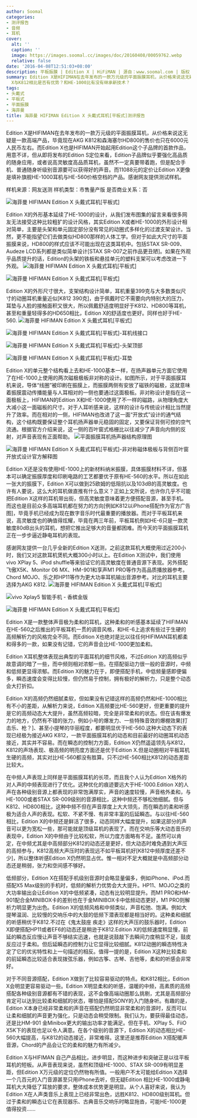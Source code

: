 ```yaml
---
author: Soomal
categories:
- 测评报告
- 音频
- 耳机
cover:
  alt: ''
  caption: ''
  image: https://images.soomal.cc/images/doc/20160408/00059762.webp
  relative: false
date: '2016-04-08T12:51:03+08:00'
description: 平板振膜 | Edition X | HiFiMAN | 源自：www.soomal.com | 版权：原创 |  平均/总评分：09.00/225
summary: Edition X是HIFIMAN在去年发布的一款万元级的平面振膜耳机，从价格来说这无疑是一款高端产品，毕竟现在AKG K812和森海塞尔HD800的售价也只在6000元人民币左右，Edition
  X与K812相比是否有优势？和HE-1000比有没有继承新技术？
tags:
- 头戴式
- 平板式
- 平面振膜
- 海菲曼
title: 海菲曼 HIFIMAN Edition X 头戴式耳机[平板式]测评报告
---
```


Edition X是HIFIMAN在去年发布的一款万元级的平面振膜耳机，从价格来说这无疑是一款高端产品，毕竟现在AKG K812和森海塞尔HD800的售价也只在6000元人民币左右。而Edition X也是HIFIMAN开始起用Edition这个子品牌的首款作品，用意不详，但从即将发布的Edition S定位来看，Edition子品牌似乎要强化高品质的随身应用，或者说高灵敏度高品质耳机，虽然不一定真要带着跑，但是配合手机、普通随身听级别音源要可以获得好的声音。而11088元的定价让Edition X更像是填补旗舰HE-1000耳机与HE-560价格空档的产品。感谢网友提供测试样机。

样机来源：网友送测
样机类型：市售量产版
是否商业关系：否

![海菲曼 HIFIMAN Edition X 头戴式耳机[平板式]](https://images.soomal.cc/images/doc/20160327/00059431.webp)




Edition X的外形基本延续了HE-1000的设计，从我们发布图集的留言来看很多网友无法接受这种比较粗犷的设计风格，其实Edition X或者HE-1000的外形设计相对简单，主要是头架和单元固定部分没有常见的动圈式多样化的过渡支架设计。当然，更不能指望它们去做类似HD800那样的人体工学。但对于如此大尺寸的平面振膜来说，HD800的样式应该不可能出现在这类耳机中。包括STAX SR-009、Audeze LCD系列都是类似简单设计[STAX SR-007之前作品更丑陋]。如果在外观乎品质提升的话，Edition的头架的铁板和悬挂单元的塑料支架可以考虑改进一下外观。
![海菲曼 HIFIMAN Edition X 头戴式耳机[平板式]](https://images.soomal.cc/images/doc/20160327/00059441.webp)




![海菲曼 HIFIMAN Edition X 头戴式耳机[平板式]](https://images.soomal.cc/images/doc/20160327/00059443.webp)




Edition X的外形尺寸很大，支架结构设计简单，耳机重量399克与大多数类似尺寸的动圈耳机重量近似[K812 390克]，由于佩戴时它不需要向内特别大的压力，耳垫与人脸的接触面积又很大，所以佩戴舒适度明显好于K812、HD800等耳机，甚至和重量轻得多的HD650相比，Edition X的舒适度也更好。同样也好于HE-560.
![海菲曼 HIFIMAN Edition X 头戴式耳机[平板式]](https://images.soomal.cc/images/doc/20160327/00059432_01.webp)




![海菲曼 HIFIMAN Edition X 头戴式耳机[平板式]-耳机线接口](https://images.soomal.cc/images/doc/20160327/00059434_01.webp)




![海菲曼 HIFIMAN Edition X 头戴式耳机[平板式]-头架顶部](https://images.soomal.cc/images/doc/20160327/00059437_01.webp)




![海菲曼 HIFIMAN Edition X 头戴式耳机[平板式]-耳垫](https://images.soomal.cc/images/doc/20160327/00059438_01.webp)




Edition X的单元整个结构看上去和HE-1000基本一样，在扬声器单元方面它使用了在HE-1000上使用的两次磁极极板非对称的设计。如图所示，对于平面振膜耳机来说，导体“线圈”被印刷在振膜上，而振膜两侧有安放了磁铁的磁极，这就意味着振膜震动传播能量与人耳相对的一侧也要通过这面极板。非对称设计是指在这一面极板上，HIFIMAN的Edition X和HE-1000使用了不一样的磁路，从物理角度大大减小这一面磁板的尺寸。对于人耳听感来说，这样的设计与传统设计相比当然提升了效率。而在相对的一侧，HIFIMAN也改进了这一面“开放式”设计的通气结构，这个结构既要保证整个耳机扬声器单元稳固的固定，又要保证背侧可控的空气流通。根据官方介绍来说，这一侧的百叶窗式格栅比以往减少了声音向内侧的反射，对声音表现有正面帮助。
![平面振膜耳机扬声器结构原理图](https://images.soomal.cc/images/doc/20150531/00051980.webp)




![海菲曼 HIFIMAN Edition X 头戴式耳机[平板式]-非对称磁体极板与背侧百叶窗开放式设计官方解释图](https://images.soomal.cc/images/doc/20160409/00059791.webp)




Edition X还是没有使用HE-1000上的新材料纳米振膜，具体振膜材料不详，但基本可以确定振膜厚度和印刷电路的工艺都要优于原有HE-560的水平。所以在如此一张大的振膜下，Edition X可以做到25欧姆的低阻抗以及103dB的高灵敏度。也许有人要说，这么大的耳机做直推有什么意义？正如上文所说，也许你几乎不可能把Edition X这样的耳机带出街，但高灵敏度意味着更方便搭配音源，甚至手机。而这也是目前众多高端耳机都在努力的方向[例如K812以iPhone搭配作为官方广告图]，毕竟手机已经成为现在数字音乐时代最重要的播放器。而对于平板耳机来说，高灵敏度也的确值得炫耀，毕竟在两三年前，平板耳机例如HE-6只是一款灵敏度80dB出头的耳机，想把它推出足够大的音量都困难。而今天的平面振膜耳机正在一步步逼近静电耳机的表现。

感谢网友提供一台几乎全新的Edition X送测，之前这款耳机大概使用过近200小时，我们又对这款耳机煲机大概300小时以上。在Edition X测试中，我们使用vivo XPlay 5、iPod shuffle等来验证它的高灵敏度在普通音源下表现。另外搭配飞傲X5K、Monitor 06 MX、HM-901和享声M1 PRO等作为高品质播放器参考。Chord MOJO、乐之邦HP11等作为更大功率耳机输出音源参考。对比的耳机主要选择为AKG K812.
![海菲曼 HIFIMAN Edition X 头戴式耳机[平板式]](https://images.soomal.cc/images/doc/20160327/00059442.webp)




![vivo Xplay5 智能手机 - 香槟金版](https://images.soomal.cc/images/doc/20160309/00058873_01.webp)




![海菲曼 HIFIMAN Edition X 头戴式耳机[平板式]](https://images.soomal.cc/images/doc/20160327/00059444_01.webp)




Edition X是一款整体声音极为柔和的耳机，这种柔和的听感基本延续了HIFIMAN在HE-560之后推出的平板耳机一贯的调音风格，和HE-6上追求有些过于生硬的高频解析力的风格完全不同。而Edition X也绝对是比以往任何HIFIMAN耳机都柔和得多的一款，如果没有记错，它的声音会比HE-1000更加柔和。

Edition X耳机整体表现出典型的平面耳机的细节风格，不过Edition X的高频似乎故意调的暗了一些，而中频则相对浓郁一些。在搭配驱动力很一般的音源时，中频和低频更显得浓郁。而Edition X的魅力在于，即便搭配手机，中低频量感即便偏多，瞬态速度会变得比较慢，但仍然易于控制，拥有极好的解析力，只是整个动态会大打折扣。

Edition X的高频仍然细腻柔软，但如果没有记错这样的高频仍然和HE-1000相比有不小的差距，从解析力来说，Edition X高频要比HE-560更好，但更重要的提升是它的高频动态大大提升，虽然高频较暗，完全是非常柔和的状态。但在该有爆发力的地方，仍然有不错的张力，例如小号的爆发力、一些特殊音效的爆棚效果[打击乐、枪？]、甚至小提琴的华丽程度，都要明显优于HE-560.这种大动态下的表现已经极为接近AKG K812，一款平面振膜耳机的动态和目前最好的动圈耳机动态接近，其实并不容易。而在瞬态的控制力方面，Edition X仍然遥遥领先与K812，K812的声场表现、极高频的明亮度方面还是优于Edition X.但是动圈相对平板耳机生硬的高频，其实对比HE-560都没有胜算。只不过HE-560相比K812的动态差距比较大。

在中频人声表现上同样是平面振膜耳机的长项，而且我个人认为Edition X格外的对人声的中频表现进行了优化。这种优化的痕迹要远大于HE-1000.Edition X的人声在各种级别音源上都表现的非常饱满厚实，声音的速度较慢，声音格外柔和，与HE-1000或者STAX SR-009级别的音源相比，这种中频还不够松弛细腻。但与K812、HD800相比，这种中频不但在声音厚度上大大领先，而在瞬态的柔和听感极为适合人声的表现。松软、不紧不慢、有非常丰富的后延瞬态。与以往HE-560相比，Edition X的中频还是鲜活了很多，动态同样大幅度提升，如果这部分的声音可以更为宽松一些，那可能就是顶级耳机的表现了。而在交响乐等大动态音乐的表现中，Edition X的中频由于比较松软，所以力度方面略有不足。虽然可以肯定，在中频尤其是中高频部分K812的动态还是更好，但大动态时难免遇到大声压的高频参与，K812高频大声压时的表现远不如平板耳机好[K812中频厚度还差不少]，所以整体听感Edition X仍然明显占优。惟一相对不足大概就是中高频部分动态还是稍弱，张力和空间感不够好。

低频部分，Edition X在搭配手机级别音源时会略显量偏多，例如iPhone、iPod.而搭配X5 Max级别的手机时，低频的解析力优势会大大提升。HP11、MOJO之类的大功率输出会让Edition X的中低频紧凑，动态有比较明显提升。而M1 PRO和HM-901配合金MINIBOX卡的差别也在于金MINIBOX卡中低频动态更好，M1 PRO则解析力明显更为出色。Edition X的低频风格和中频类似，声音松弛、饱满。例如大提琴温润、比较慢的交响乐中的大鼓的低频下潜表现都是相当好的。这种柔和细腻的听感稍优于K812.不过在《鬼太鼓座 疾走》这样的大声压的鼓乐器时，Edition X即便搭配HP11或者EF6的动态还是稍逊于K812.Edition X的低频速度稍显慢，前延的瞬态反应慢让声音不够结实迅速，也就是说鼓敲下去瞬间力度稍显不足，鼓皮反应过于柔和。但后延瞬态的控制力让它显得比较细腻。K812动圈的瞬态特性决定了它的优劣特性和上一句描述的相反。值得一提的是，Edition X这种比较柔和的前延瞬态比较适合表现拨弦乐器，例如古筝、古琴、吉他等，柔和的听感会非常好。

对于不同音源搭配，Edition X做到了比较容易驱动的特点。和K812相比，Edition X会明显更容易驱动一些。Edition X明显柔和的听感，温暖的中频，高素质的高频搭配各种级别音源都有不错的表现，这不会像高端动圈那么挑剔，尤其是高频部分肯定可以达到比较柔和细腻的状态，哪怕是搭配SONY的入门随身听。有趣的是，Edition X本身已经非常柔和的声音在搭配仍然明显非常柔和的音源时，反而可以让柔和细腻的声音更为强化，只是动态会稍受限制。我们认为，要获得最佳动态，还是比HM-901 金Minibox更大的输出功率才能满足。但在手机、XPlay 5、FiiO X5K下的表现也足以令人满意。在各个级别的音源下，Edition X的动态相比HE-560大幅提高，与K812的动态接近，非常难得。这里还是推荐Edition X搭配暖声音源，Chord的产品会让它的柔和的魅力有所减少。

Edition X与HIFIMAN 自己产品相比，进步明显，而这种进步和突破正是以往平板耳机的短板。从声音表现来说，虽然和顶级HE-1000、STAX SR-009有明显差距，但Edition X万元级的定位仍然物有所值。一般用户不太可能给Edition X选择一个几百元的入门音源甚至只用iPhone去听，但无疑Edition 相比HE-1000或静电耳机大大降低了耳放的要求，整体成本优势更是明显。从个人喜好来说，我认为Edition X在人声类音乐上表现上已经非常出色，远胜K812、HD800级别耳机。但过于柔和的瞬态让它在表现器乐、古典音乐交响乐时略显拖沓，可能HE-1000更值得投资……
